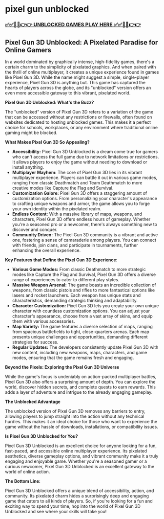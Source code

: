 # pixel gun unblocked

### [✅✅🔴🔴👉👉 UNBLOCKED GAMES PLAY HERE ✅✅🔴🔴👉👉](https://topstoryindia.com)

## Pixel Gun 3D Unblocked: A Pixelated Paradise for Online Gamers

In a world dominated by graphically intense, high-fidelity games, there's a certain charm to the simplicity of pixelated graphics. And when paired with the thrill of online multiplayer, it creates a unique experience found in games like Pixel Gun 3D. While the name might suggest a simple, single-player experience, Pixel Gun 3D is anything but. This game has captured the hearts of players across the globe, and its "unblocked" version offers an even more accessible gateway to this vibrant, pixelated world. 

**Pixel Gun 3D Unblocked: What's the Buzz?**

The "unblocked" version of Pixel Gun 3D refers to a variation of the game that can be accessed without any restrictions or firewalls, often found on websites dedicated to hosting unblocked games. This makes it a perfect choice for schools, workplaces, or any environment where traditional online gaming might be blocked. 

**What Makes Pixel Gun 3D So Appealing?**

* **Accessibility:**  Pixel Gun 3D Unblocked is a dream come true for gamers who can't access the full game due to network limitations or restrictions. It allows players to enjoy the game without needing to download or install anything.
* **Multiplayer Mayhem:**  The core of Pixel Gun 3D lies in its vibrant multiplayer experience. Players can battle it out in various game modes, ranging from classic Deathmatch and Team Deathmatch to more creative modes like Capture the Flag and  Survival.
* **Customization Galore:** Pixel Gun 3D offers a staggering amount of customization options. From personalizing your character's appearance to crafting unique weapons and armor, the game allows you to forge your own identity within the pixelated realm.
* **Endless Content:**  With a massive library of maps, weapons, and characters, Pixel Gun 3D offers endless hours of gameplay. Whether you're a seasoned pro or a newcomer, there's always something new to discover and conquer.
* **Community Driven:**  The Pixel Gun 3D community is a vibrant and active one, fostering a sense of camaraderie among players. You can connect with friends, join clans, and participate in tournaments, further enhancing the overall experience.

**Key Features that Define the Pixel Gun 3D Experience:**

* **Various Game Modes:**  From classic Deathmatch to more strategic modes like Capture the Flag and Survival, Pixel Gun 3D offers a diverse range of experiences to cater to different play styles.
* **Massive Weapon Arsenal:**  The game boasts an incredible collection of weapons, from classic pistols and rifles to more fantastical options like lasers and rocket launchers. Each weapon has unique stats and characteristics, demanding strategic thinking and adaptability.
* **Character Customization:**  Pixel Gun 3D lets you create your own unique character with countless customization options. You can adjust your character's appearance, choose from a vast array of skins, and equip them with various accessories.
* **Map Variety:**  The game features a diverse selection of maps, ranging from spacious battlefields to tight, close-quarters arenas. Each map presents unique challenges and opportunities, demanding different strategies for success.
* **Regular Updates:** The developers consistently update Pixel Gun 3D with new content, including new weapons, maps, characters, and game modes, ensuring that the game remains fresh and engaging.

**Beyond the Pixels: Exploring the Pixel Gun 3D Universe**

While the game's focus is undeniably on action-packed multiplayer battles, Pixel Gun 3D also offers a surprising amount of depth. You can explore the world, discover hidden secrets, and complete quests to earn rewards. This adds a layer of adventure and intrigue to the already engaging gameplay.

**The Unblocked Advantage**

The unblocked version of Pixel Gun 3D removes any barriers to entry, allowing players to jump straight into the action without any technical hurdles. This makes it an ideal choice for those who want to experience the game without the hassle of downloads, installations, or compatibility issues.

**Is Pixel Gun 3D Unblocked for You?**

Pixel Gun 3D Unblocked is an excellent choice for anyone looking for a fun, fast-paced, and accessible online multiplayer experience. Its pixelated aesthetics, diverse gameplay options, and vibrant community make it a truly engaging and enjoyable game. Whether you're a seasoned gamer or a curious newcomer, Pixel Gun 3D Unblocked is an excellent gateway to the world of online action.

**The Bottom Line:**

Pixel Gun 3D Unblocked offers a unique blend of accessibility, action, and community. Its pixelated charm hides a surprisingly deep and engaging game that caters to all kinds of players. So, if you're looking for a fun and exciting way to spend your time, hop into the world of Pixel Gun 3D Unblocked and see where your skills will take you! 
